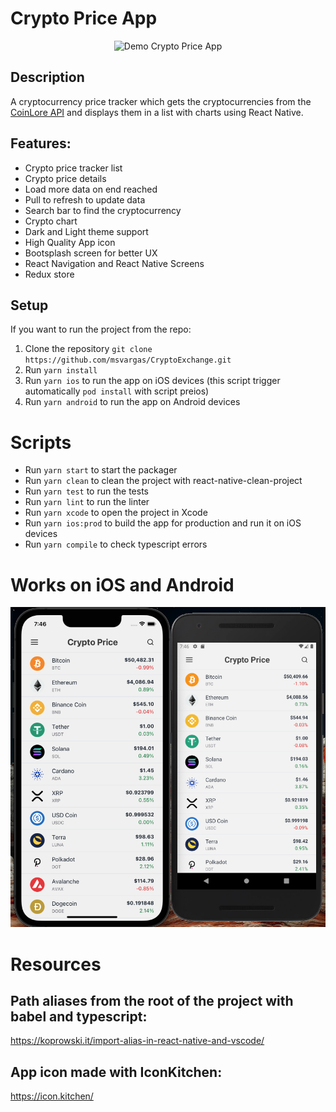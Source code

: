 # Crypto Price App

<p align="center">
    <img src="screenshots/demo.gif" alt="Demo Crypto Price App" width="250"/>
</p>

## Description

A cryptocurrency price tracker which gets the cryptocurrencies from the [CoinLore API](https://www.coinlore.com/cryptocurrency-data-api) and displays them in a list with charts using React Native.

## Features:

- Crypto price tracker list
- Crypto price details
- Load more data on end reached
- Pull to refresh to update data
- Search bar to find the cryptocurrency
- Crypto chart
- Dark and Light theme support
- High Quality App icon
- Bootsplash screen for better UX
- React Navigation and React Native Screens
- Redux store

## Setup

If you want to run the project from the repo:

1. Clone the repository `git clone https://github.com/msvargas/CryptoExchange.git`
2. Run `yarn install`
3. Run `yarn ios` to run the app on iOS devices (this script trigger automatically `pod install` with script preios)
4. Run `yarn android` to run the app on Android devices

# Scripts

- Run `yarn start` to start the packager
- Run `yarn clean` to clean the project with react-native-clean-project
- Run `yarn test` to run the tests
- Run `yarn lint` to run the linter
- Run `yarn xcode` to open the project in Xcode
- Run `yarn ios:prod` to build the app for production and run it on iOS devices
- Run `yarn compile` to check typescript errors

# Works on iOS and Android

![Image](screenshots/home.png)

# Resources

## Path aliases from the root of the project with babel and typescript:

https://koprowski.it/import-alias-in-react-native-and-vscode/

## App icon made with IconKitchen:

https://icon.kitchen/
